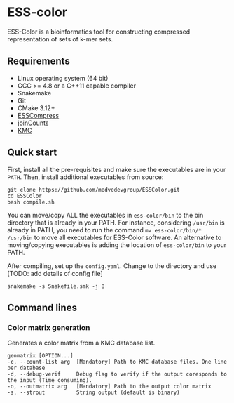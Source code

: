 # ESS-color


ESS-Color is a bioinformatics tool for constructing compressed representation of sets of k-mer sets.


## Requirements

- Linux operating system (64 bit)
- GCC >= 4.8 or a C++11 capable compiler
- Snakemake
- Git
- CMake 3.12+
- [ESSCompress](https://github.com/medvedevgroup/ESSCompress)
- [joinCounts](https://github.com/Transipedia/dekupl-joinCounts)
- [KMC](https://github.com/refresh-bio/KMC)


## Quick start

First, install all the pre-requisites and make sure the executables are in your `PATH`. Then, install additional executables from source:

    git clone https://github.com/medvedevgroup/ESSColor.git
    cd ESSColor
    bash compile.sh
    
You can move/copy ALL the executables in `ess-color/bin` to the bin directory that is already in your PATH. For instance, considering `/usr/bin` is already in PATH, you need to run the command `mv ess-color/bin/* /usr/bin` to move all executables for ESS-Color software. An alternative to moving/copying executables is adding the location of `ess-color/bin` to your PATH.


After compiling, set up the `config.yaml`. Change to the directory and use [TODO: add details of config file]

    snakemake -s Snakefile.smk -j 8
    



## Command lines

### Color matrix generation

Generates a color matrix from a KMC database list.

    genmatrix [OPTION...]
    -c, --count-list arg  [Mandatory] Path to KMC database files. One line per database
    -d, --debug-verif     Debug flag to verify if the output coresponds to the input (Time consuming).
    -o, --outmatrix arg   [Mandatory] Path to the output color matrix
    -s, --strout          String output (default is binary)

